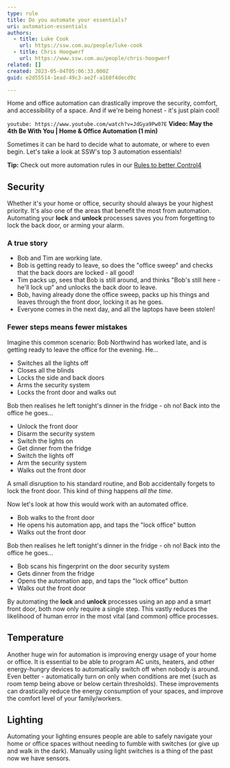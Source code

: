 ```yaml
---
type: rule
title: Do you automate your essentials?
uri: automation-essentials
authors:
  - title: Luke Cook
    url: https://ssw.com.au/people/luke-cook
  - title: Chris Hoogwerf
    url: https://www.ssw.com.au/people/chris-hoogwerf
related: []
created: 2023-05-04T05:06:33.000Z
guid: e2d55514-1ead-49c3-ae2f-a160f4decd9c

---
```


Home and office automation can drastically improve the security, comfort, and accessibility of a space. And if we're being honest - it's just plain cool!

`youtube: https://www.youtube.com/watch?v=JdGya9Pw07E`
**Video: May the 4th Be With You | Home & Office Automation (1 min)**

Sometimes it can be hard to decide what to automate, or where to even begin. Let's take a look at SSW's top 3 automation essentials!

**Tip:** Check out more automation rules in our [Rules to better Control4](/rules-to-better-control4/)

<!--endintro-->

## Security

Whether it's your home or office, security should always be your highest priority. It's also one of the areas that benefit the most from automation. Automating your **lock** and **unlock** processes saves you from forgetting to lock the back door, or arming your alarm.

### A true story

* Bob and Tim are working late.
* Bob is getting ready to leave, so does the "office sweep" and checks that the back doors are locked - all good!
* Tim packs up, sees that Bob is still around, and thinks "Bob's still here - he'll lock up" and unlocks the back door to leave.
* Bob, having already done the office sweep, packs up his things and leaves through the front door, locking it as he goes.
* Everyone comes in the next day, and all the laptops have been stolen!

### Fewer steps means fewer mistakes

Imagine this common scenario: Bob Northwind has worked late, and is getting ready to leave the office for the evening. He...

* Switches all the lights off
* Closes all the blinds
* Locks the side and back doors
* Arms the security system
* Locks the front door and walks out

Bob then realises he left tonight's dinner in the fridge - oh no! Back into the office he goes...

* Unlock the front door
* Disarm the security system
* Switch the lights on
* Get dinner from the fridge
* Switch the lights off
* Arm the security system
* Walks out the front door

A small disruption to his standard routine, and Bob accidentally forgets to lock the front door. This kind of thing happens *all the time*.

Now let's look at how this would work with an automated office.

* Bob walks to the front door
* He opens his automation app, and taps the "lock office" button
* Walks out the front door

Bob then realises he left tonight's dinner in the fridge - oh no! Back into the office he goes...

* Bob scans his fingerprint on the door security system
* Gets dinner from the fridge
* Opens the automation app, and taps the "lock office" button
* Walks out the front door

By automating the **lock** and **unlock** processes using an app and a smart front door, both now only require a single step. This vastly reduces the likelihood of human error in the most vital (and common) office processes.

## Temperature

Another huge win for automation is improving energy usage of your home or office. It is essential to be able to program AC units, heaters, and other energy-hungry devices to automatically switch off when nobody is around. Even better - automatically turn on only when conditions are met (such as room temp being above or below certain thresholds). These improvements can drastically reduce the energy consumption of your spaces, and improve the comfort level of your family/workers.

## Lighting

Automating your lighting ensures people are able to safely navigate your home or office spaces without needing to fumble with switches (or give up and walk in the dark). Manually using light switches is a thing of the past now we have sensors.
